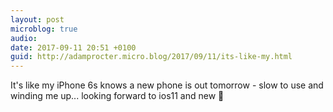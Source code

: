 ```yaml
---
layout: post
microblog: true
audio: 
date: 2017-09-11 20:51 +0100
guid: http://adamprocter.micro.blog/2017/09/11/its-like-my.html
---
```

It's like my iPhone 6s knows a new phone is out tomorrow - slow to use and winding me up... looking forward to ios11 and new 📱 
